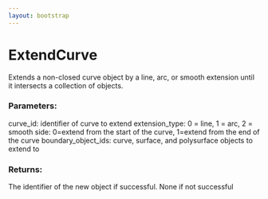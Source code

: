 ```yaml
---
layout: bootstrap
---
```


# ExtendCurve

Extends a non-closed curve object by a line, arc, or smooth extension
        until it intersects a collection of objects.
          

### Parameters:

curve_id: identifier of curve to extend
extension_type: 0 = line, 1 = arc, 2 = smooth
side: 0=extend from the start of the curve, 1=extend from the end of the curve
boundary_object_ids: curve, surface, and polysurface objects to extend to
        

### Returns:


The identifier of the new object if successful.
None if not successful
        



